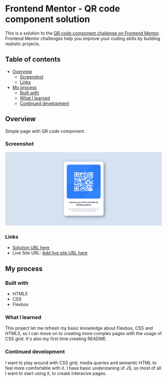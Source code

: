 # Frontend Mentor - QR code component solution

This is a solution to the [QR code component challenge on Frontend Mentor](https://www.frontendmentor.io/challenges/qr-code-component-iux_sIO_H). Frontend Mentor challenges help you improve your coding skills by building realistic projects. 

## Table of contents

- [Overview](#overview)
  - [Screenshot](#screenshot)
  - [Links](#links)
- [My process](#my-process)
  - [Built with](#built-with)
  - [What I learned](#what-i-learned)
  - [Continued development](#continued-development)

## Overview
Simple page with QR code component.

### Screenshot
![](./images/screenshot.png)

### Links
- [Solution URL here](https://github.com/KamilaHareza/Qr-component/tree/main)
- Live Site URL: [Add live site URL here](https://your-live-site-url.com)


## My process

### Built with
- HTML5
- CSS
- Flexbox

### What I learned
This project let me refresh my basic knowledge about Flexbox, CSS and HTML5, so I can move on to creating more complex pages with the usage of  CSS grid. It's also my first time creating README.

### Continued development
I want to play around with CSS grid, media queries and semantic HTML to feel more comfortable with it. I have basic understaning of JS, so most of all I want to start using it, to create interacive pages.
